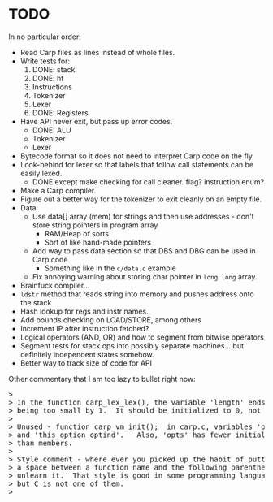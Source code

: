# TODO

In no particular order:

* Read Carp files as lines instead of whole files.
* Write tests for:
  1. DONE: stack
  2. DONE: ht
  3. Instructions
  4. Tokenizer
  5. Lexer
  6. DONE: Registers
* Have API never exit, but pass up error codes.
  * DONE: ALU
  * Tokenizer
  * Lexer
* Bytecode format so it does not need to interpret Carp code on the fly
* Look-behind for lexer so that labels that follow call statements can be easily lexed.
  * DONE except make checking for call cleaner. flag? instruction enum?
* Make a Carp compiler.
* Figure out a better way for the tokenizer to exit cleanly on an empty file.
* Data:
  * Use data[] array (mem) for strings and then use addresses - don't store string pointers in program array
    * RAM/Heap of sorts
    * Sort of like hand-made pointers
  * Add way to pass data section so that DBS and DBG can be used in Carp code
    * Something like in the `c/data.c` example
  * Fix annoying warning about storing char pointer in `long long` array.
* Brainfuck compiler...
* `ldstr` method that reads string into memory and pushes address onto the stack
* Hash lookup for regs and instr names.
* Add bounds checking on LOAD/STORE, among others
* Increment IP after instruction fetched?
* Logical operators (AND, OR) and how to segment from bitwise operators
* Segment tests for stack ops into possibly separate machines... but definitely independent states somehow.
* Better way to track size of code for API

Other commentary that I am too lazy to bullet right now:

<pre>
>
> In the function carp_lex_lex(), the variable 'length' ends up
> being too small by 1.  It should be initialized to 0, not -1.
>
> Unused - function carp_vm_init();  in carp.c, variables 'opts'
> and 'this_option_optind'.   Also, 'opts' has fewer initializers
> than members.
>
> Style comment - where ever you picked up the habit of putting
> a space between a function name and the following parenthesis,
> unlearn it.  That style is good in some programming languages
> but C is not one of them.
>
</pre>

